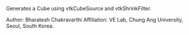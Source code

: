 Generates a Cube using vtkCubeSource and vtkShrinkFilter. 

Author: Bharatesh Chakravarthi
Affiliation: VE Lab, Chung Ang University, Seoul, South Korea. 
